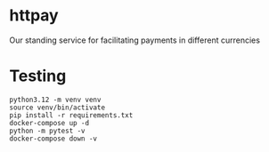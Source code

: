 # httpay
Our standing service for facilitating payments in different currencies

# Testing
```
python3.12 -m venv venv
source venv/bin/activate
pip install -r requirements.txt
docker-compose up -d
python -m pytest -v
docker-compose down -v
```